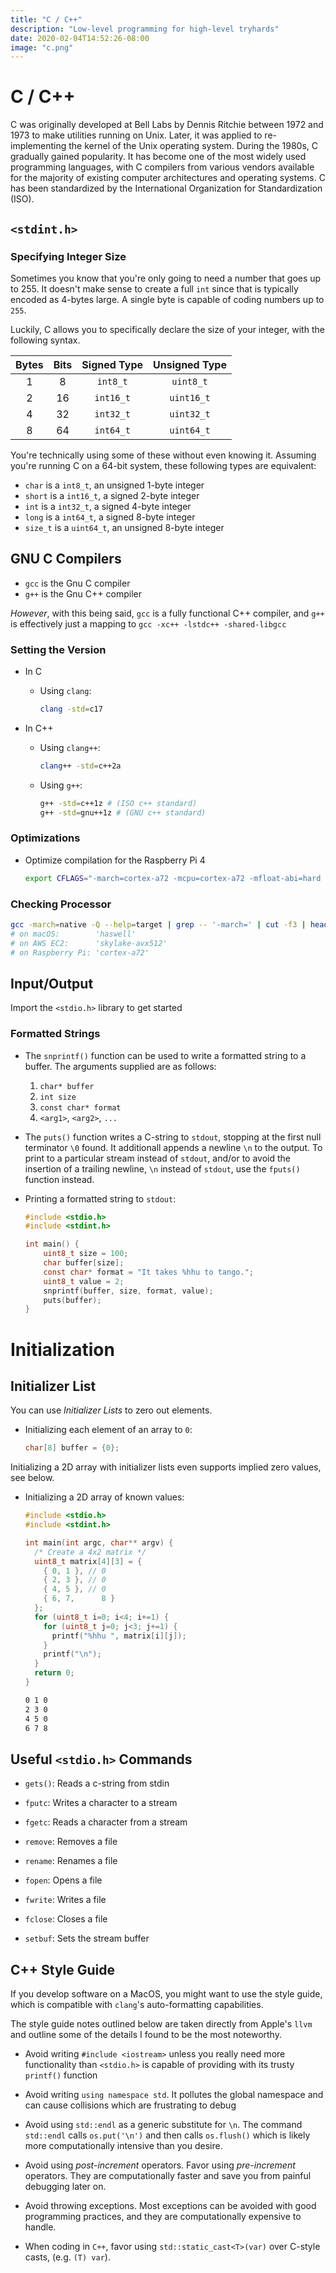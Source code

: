 ```yaml
---
title: "C / C++"
description: "Low-level programming for high-level tryhards"
date: 2020-02-04T14:52:26-08:00
image: "c.png"
---
```


# C / C++

C was originally developed at Bell Labs by Dennis Ritchie between 1972 and 1973 to make utilities running on Unix. Later, it was applied to re-implementing the kernel of the Unix operating system. During the 1980s, C gradually gained popularity. It has become one of the most widely used programming languages, with C compilers from various vendors available for the majority of existing computer architectures and operating systems. C has been standardized by the International Organization for Standardization (ISO).

## `<stdint.h>`

### Specifying Integer Size

Sometimes you know that you're only going to need a number that goes up to 255. It doesn't make sense to create a full `int` since that is typically encoded as 4-bytes large. A single byte is capable of coding numbers up to `255`.

Luckily, C allows you to specifically declare the size of your integer, with the following syntax.

|Bytes|Bits|Signed Type|Unsigned Type|
|:---:|:---:|:---:|:---:|
|1|8|`int8_t`|`uint8_t`|
|2|16|`int16_t`|`uint16_t`|
|4|32|`int32_t`|`uint32_t`|
|8|64|`int64_t`|`uint64_t`|

You're technically using some of these without even knowing it. Assuming you're running C on a 64-bit system, these following types are equivalent:

* `char` is a `int8_t`, an unsigned 1-byte integer
* `short` is a `int16_t`, a signed 2-byte integer
* `int` is a `int32_t`, a signed 4-byte integer
* `long` is a `int64_t`, a signed 8-byte integer
* `size_t` is a `uint64_t`, an unsigned 8-byte integer

## GNU C Compilers

* `gcc` is the Gnu C compiler
* `g++` is the Gnu C++ compiler

*However*, with this being said, `gcc` is a fully functional C++ compiler, and `g++` is effectively just a mapping to `gcc -xc++ -lstdc++ -shared-libgcc`


### Setting the Version

* In C

  * Using `clang`:

    ```sh
    clang -std=c17
    ```

* In C++

  * Using `clang++`:

    ```sh
    clang++ -std=c++2a
    ```

  * Using `g++`:

    ```sh
    g++ -std=c++1z # (ISO c++ standard)
    g++ -std=gnu++1z # (GNU c++ standard)
    ```

### Optimizations

* Optimize compilation for the Raspberry Pi 4

  ```sh
  export CFLAGS="-march=cortex-a72 -mcpu=cortex-a72 -mfloat-abi=hard -mfpu=neon-fp-armv8 -mneon-for-64bits"
  ```

### Checking Processor

  ```sh
  gcc -march=native -Q --help=target | grep -- '-march=' | cut -f3 | head -n 1
  # on macOS:        'haswell'
  # on AWS EC2:      'skylake-avx512'
  # on Raspberry Pi: 'cortex-a72'
  ```

## Input/Output

Import the `<stdio.h>` library to get started

### Formatted Strings

* The `snprintf()` function can be used to write a formatted string to a buffer. The arguments supplied are as follows:
  1. `char* buffer`
  2. `int size`
  3. `const char* format`
  4. `<arg1>`, `<arg2>`, `...`

* The `puts()` function writes a C-string to `stdout`, stopping at the first null terminator `\0` found. It additionall appends a newline `\n` to the output. To print to a particular stream instead of `stdout`, and/or to avoid the insertion of a trailing newline, `\n` instead of `stdout`, use the `fputs()` function instead.

* Printing a formatted string to `stdout`:

  ```c
  #include <stdio.h>
  #include <stdint.h>

  int main() {
      uint8_t size = 100;
      char buffer[size];
      const char* format = "It takes %hhu to tango.";
      uint8_t value = 2;
      snprintf(buffer, size, format, value);
      puts(buffer);
  }
  ```

# Initialization


## Initializer List

You can use *Initializer Lists* to zero out elements.

* Initializing each element of an array to `0`:

  ```c
  char[8] buffer = {0};
  ```

Initializing a 2D array with initializer lists even supports implied zero values, see below.

* Initializing a 2D array of known values:

  ```c
  #include <stdio.h>
  #include <stdint.h>

  int main(int argc, char** argv) {
    /* Create a 4x2 matrix */
    uint8_t matrix[4][3] = {
      { 0, 1 }, // 0
      { 2, 3 }, // 0
      { 4, 5 }, // 0
      { 6, 7,      8 }
    };
    for (uint8_t i=0; i<4; i+=1) {
      for (uint8_t j=0; j<3; j+=1) {
        printf("%hhu ", matrix[i][j]);
      }
      printf("\n");
    }
    return 0;
  }
  ```

  ```txt
  0 1 0 
  2 3 0 
  4 5 0 
  6 7 8 
  ```

## Useful `<stdio.h>` Commands

* `gets()`: Reads a c-string from stdin

* `fputc`: Writes a character to a stream

* `fgetc`: Reads a character from a stream

* `remove`: Removes a file

* `rename`: Renames a file

* `fopen`: Opens a file

* `fwrite`: Writes a file

* `fclose`: Closes a file

* `setbuf`: Sets the stream buffer

## C++ Style Guide

If you develop software on a MacOS, you might want to use the style guide, which is compatible with `clang`'s auto-formatting capabilities.

The style guide notes outlined below are taken directly from Apple's `llvm` and outline some of the details I found to be the most noteworthy.

* Avoid writing `#include <iostream>` unless you really need more functionality than `<stdio.h>` is capable of providing with its trusty `printf()` function

* Avoid writing `using namespace std`. It pollutes the global namespace and can cause collisions which are frustrating to debug

* Avoid using `std::endl` as a generic substitute for `\n`. The command `std::endl` calls `os.put('\n')` and then calls `os.flush()` which is likely more computationally intensive than you desire.

* Avoid using *post-increment* operators. Favor using *pre-increment* operators. They are computationally faster and save you from painful debugging later on.

* Avoid throwing exceptions. Most exceptions can be avoided with good programming practices, and they are computationally expensive to handle.

* When coding in `C++`, favor using `std::static_cast<T>(var)` over C-style casts, (e.g. `(T) var`).


